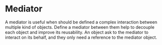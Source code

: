 # Mediator
A mediator is useful when should be defined a complex interaction between multiple kind of objects. Define a mediator between them help to decouple each object and improve its reusability.
An object ask to the mediator to interact on its behalf, and they only need a reference to the mediator object.